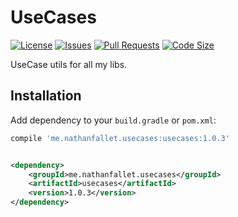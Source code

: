 # UseCases

[![License](https://img.shields.io/github/license/NathanFallet/UseCases)](LICENSE)
[![Issues](https://img.shields.io/github/issues/NathanFallet/UseCases)]()
[![Pull Requests](https://img.shields.io/github/issues-pr/NathanFallet/UseCases)]()
[![Code Size](https://img.shields.io/github/languages/code-size/NathanFallet/UseCases)]()

UseCase utils for all my libs.

## Installation

Add dependency to your `build.gradle` or `pom.xml`:

```groovy
compile 'me.nathanfallet.usecases:usecases:1.0.3'
```

```xml

<dependency>
    <groupId>me.nathanfallet.usecases</groupId>
    <artifactId>usecases</artifactId>
    <version>1.0.3</version>
</dependency>
```

